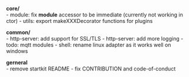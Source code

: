 **core/**  
     - module: fix __module__ accessor to be immediate (currently not working
        in ctor)
     - utils: export makeXXXDecorator functions for plugins

**common/**   
    - http-server: add support for SSL/TLS
    - http-server: add more logging
    - todo: mqtt modules
    - shell: rename linux adapter as it works well on windows

**gerneral**   
    - remove startkit README
    - fix CONTRIBUTION and code-of-conduct